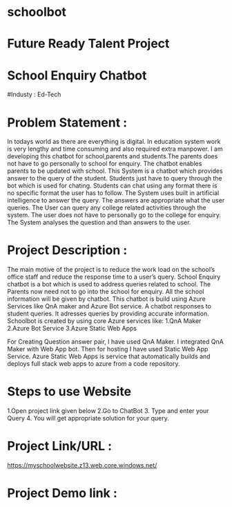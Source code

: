 # schoolbot

# Future Ready Talent Project

# School Enquiry Chatbot

#Industy : Ed-Tech

# Problem Statement :

 In todays world as there are everything is digital. 
 In education system work is very lengthy and time consuming and also required extra manpower. 
 I am developing this chatbot for school,parents and students.The parents does not have to go personally to school for enquiry. 
 The chatbot enables parents to be updated with school. This System is a chatbot which provides answer to the query of the student. 
 Students just have to query through the bot which is used for chating. Students can chat using any format there is no specific format the user has to follow. 
 The System uses built in artificial intelligence to answer the query. 
 The answers are appropriate what the user queries. The User can query any college related activities through the system.
 The user does not have to personally go to the college for enquiry.
 The System analyses the question and than answers to the user.

# Project Description : 

The main motive of the project is to reduce the work load on the school’s office staff and reduce the response time to a user’s query.
School Enquiry chatbot is a bot which is used to address queries related to school. The Parents now need not to go into the school for enquiry.
All the school information will be given by chatbot. This chatbot is build using Azure Services like QnA maker and Azure Bot service. A chatbot responses to student queries.
It adresses queries by providing accurate information. Schoolbot is created by using core Azure services like:
1.QnA Maker
2.Azure Bot Service
3.Azure Static Web Apps

For Creating Question answer pair, I have used QnA Maker. I integrated QnA Maker with Web App bot. Then for hosting I have used Static Web App Service.
Azure Static Web Apps is service that automatically builds and deploys full stack web apps to azure from a code repository.

# Steps to use Website
1.Open project link given below
2.Go to ChatBot
3. Type and enter your Query
4. You will get appropriate solution for your query.

# Project Link/URL : 

https://myschoolwebsite.z13.web.core.windows.net/


# Project Demo link :


# 
